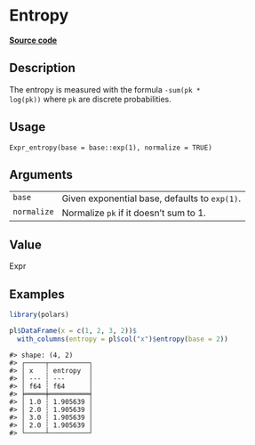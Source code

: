 

# Entropy

[**Source code**](https://github.com/pola-rs/r-polars/tree/main/R/expr__expr.R#L3151)

## Description

The entropy is measured with the formula <code>-sum(pk \*
log(pk))</code> where <code>pk</code> are discrete probabilities.

## Usage

<pre><code class='language-R'>Expr_entropy(base = base::exp(1), normalize = TRUE)
</code></pre>

## Arguments

<table>
<tr>
<td style="white-space: nowrap; font-family: monospace; vertical-align: top">
<code id="Expr_entropy_:_base">base</code>
</td>
<td>
Given exponential base, defaults to <code>exp(1)</code>.
</td>
</tr>
<tr>
<td style="white-space: nowrap; font-family: monospace; vertical-align: top">
<code id="Expr_entropy_:_normalize">normalize</code>
</td>
<td>
Normalize <code>pk</code> if it doesn’t sum to 1.
</td>
</tr>
</table>

## Value

Expr

## Examples

``` r
library(polars)

pl$DataFrame(x = c(1, 2, 3, 2))$
  with_columns(entropy = pl$col("x")$entropy(base = 2))
```

    #> shape: (4, 2)
    #> ┌─────┬──────────┐
    #> │ x   ┆ entropy  │
    #> │ --- ┆ ---      │
    #> │ f64 ┆ f64      │
    #> ╞═════╪══════════╡
    #> │ 1.0 ┆ 1.905639 │
    #> │ 2.0 ┆ 1.905639 │
    #> │ 3.0 ┆ 1.905639 │
    #> │ 2.0 ┆ 1.905639 │
    #> └─────┴──────────┘

